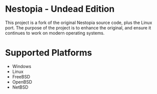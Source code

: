 Nestopia - Undead Edition
=========================

This project is a fork of the original Nestopia source code, plus the 
Linux port. The purpose of the project is to enhance the original, and
ensure it continues to work on modern operating systems.

Supported Platforms
===================
* Windows
* Linux
* FreeBSD
* OpenBSD
* NetBSD
